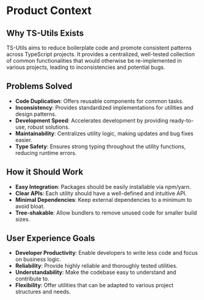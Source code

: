 # Product Context

## Why TS-Utils Exists
TS-Utils aims to reduce boilerplate code and promote consistent patterns across TypeScript projects. It provides a centralized, well-tested collection of common functionalities that would otherwise be re-implemented in various projects, leading to inconsistencies and potential bugs.

## Problems Solved
- **Code Duplication**: Offers reusable components for common tasks.
- **Inconsistency**: Provides standardized implementations for utilities and design patterns.
- **Development Speed**: Accelerates development by providing ready-to-use, robust solutions.
- **Maintainability**: Centralizes utility logic, making updates and bug fixes easier.
- **Type Safety**: Ensures strong typing throughout the utility functions, reducing runtime errors.

## How it Should Work
- **Easy Integration**: Packages should be easily installable via npm/yarn.
- **Clear APIs**: Each utility should have a well-defined and intuitive API.
- **Minimal Dependencies**: Keep external dependencies to a minimum to avoid bloat.
- **Tree-shakable**: Allow bundlers to remove unused code for smaller build sizes.

## User Experience Goals
- **Developer Productivity**: Enable developers to write less code and focus on business logic.
- **Reliability**: Provide highly reliable and thoroughly tested utilities.
- **Understandability**: Make the codebase easy to understand and contribute to.
- **Flexibility**: Offer utilities that can be adapted to various project structures and needs.
